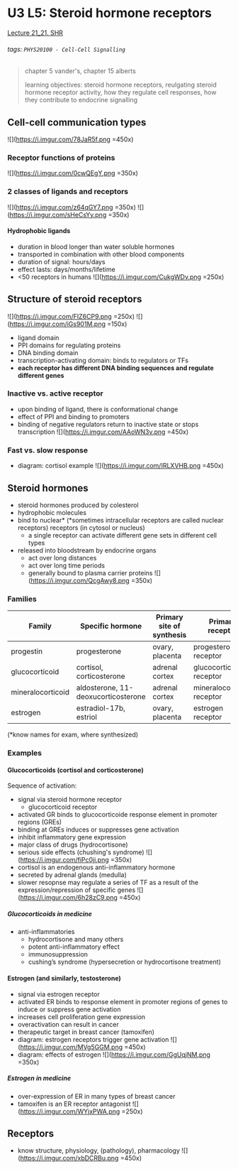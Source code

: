 # U3 L5: Steroid hormone receptors
[Lecture 21_21. SHR](https://brightspace.ucd.ie/d2l/le/content/157606/viewContent/1681511/View)
###### tags: `PHYS20100 - Cell-Cell Signalling`

> chapter 5 vander's, chapter 15 alberts
>
> learning objectives: steroid hormone receptors, reulgating steroid hormone receptor activity, how they regulate cell responses, how they contribute to endocrine signalling

## Cell-cell communication types 
![](https://i.imgur.com/78JaR5f.png =450x)

### Receptor functions of proteins
![](https://i.imgur.com/0cwQEgY.png =350x)

### 2 classes of ligands and receptors 
![](https://i.imgur.com/z64qGY7.png =350x)
![](https://i.imgur.com/sHeCsYy.png =350x)

#### Hydrophobic ligands
- duration in blood longer than water soluble hormones
- transported in combination with other blood components
- duration of signal: hours/days
- effect lasts: days/months/lifetime
- <50 receptors in humans
![](https://i.imgur.com/CukgWDv.png =250x)

## Structure of steroid receptors
![](https://i.imgur.com/FIZ6CP9.png =250x) ![](https://i.imgur.com/iGs901M.png =150x)
- ligand domain
- PPI domains for regulating proteins
- DNA binding domain
- transcription-activating domain: binds to regulators or TFs
- **each receptor has different DNA binding sequences and regulate different genes**

### Inactive vs. active receptor 
- upon binding of ligand, there is conformational change 
- effect of PPI and binding to promoters
- binding of negative regulators return to inactive state or stops transcription
![](https://i.imgur.com/AAoWN3v.png =450x)

### Fast vs. slow response
- diagram: cortisol example
![](https://i.imgur.com/IRLXVHB.png =450x)

## Steroid hormones
- steroid hormones produced by colesterol
- hydrophobic molecules
- bind to nuclear* (*sometimes intracellular receptors are called nuclear receptors) receptors (in cytosol or nucleus)
    - a single receptor can activate different gene sets in different cell types
- released into bloodstream by endocrine organs
    - act over long distances
    - act over long time periods
    - generally bound to plasma carrier proteins
![](https://i.imgur.com/QcgAwy8.png =350x)

### Families
| Family | Specific hormone | Primary site of synthesis | Primary receptor | 
| ------ | ---------------- | ------------------------- | ---------------- | 
| progestin | progesterone | ovary, placenta | progesterone receptor | 
| glucocorticoid | cortisol, corticosterone | adrenal cortex | glucocorticoid receptor | 
| mineralocorticoid | aldosterone, 11-deoxucorticosterone | adrenal cortex | mineralocorticoid receptor | androgen | testosterone, dihydrotestosterone | testis | androgen receptor | 
| estrogen | estradiol-17b, estriol | ovary, placenta | estrogen receptor | 
(*know names for exam, where synthesized)

### Examples
#### Glucocorticoids (cortisol and corticosterone)
Sequence of activation:
- signal via steroid hormone receptor
    - glucocorticoid receptor
- activated GR binds to glucocorticoide response element in promoter regions (GREs)
- binding at GREs induces or suppresses gene activation
- inhibit inflammatory gene expression
- major class of drugs (hydrocortisone)
- serious side effects (chushing's syndrome)
![](https://i.imgur.com/fiPc0ji.png =350x)
- cortisol is an endogenous anti-inflammatory hormone
- secreted by adrenal glands (medulla)
- slower resopnse may regulate a series of TF as a result of the expression/repression of specific genes
![](https://i.imgur.com/6h28zC9.png =450x)

##### Glucocorticoids in medicine
- anti-inflammatories
    - hydrocortisone and many others
    - potent anti-inflammatory effect
    - immunosuppression
    - cushing’s syndrome (hypersecretion or hydrocortisone treatment)

#### Estrogen (and similarly, testosterone)
- signal via estrogen receptor
- activated ER binds to response element in  promoter regions of genes to induce or suppress gene activation
- increases cell proliferation gene expression
- overactivation can result in cancer
- therapeutic target in breast cancer (tamoxifen)
- diagram: estrogen receptors trigger gene activation
![](https://i.imgur.com/MVg5GGM.png =450x)
- diagram: effects of estrogen
![](https://i.imgur.com/GgUqjNM.png =350x)

##### Estrogen in medicine
- over-expression of ER in many types of breast cancer
- tamoxifen is an ER receptor antagonist
![](https://i.imgur.com/WYjxPWA.png =250x)

## Receptors
- know structure, physiology, (pathology), pharmacology
![](https://i.imgur.com/xbDCRBu.png =450x)
